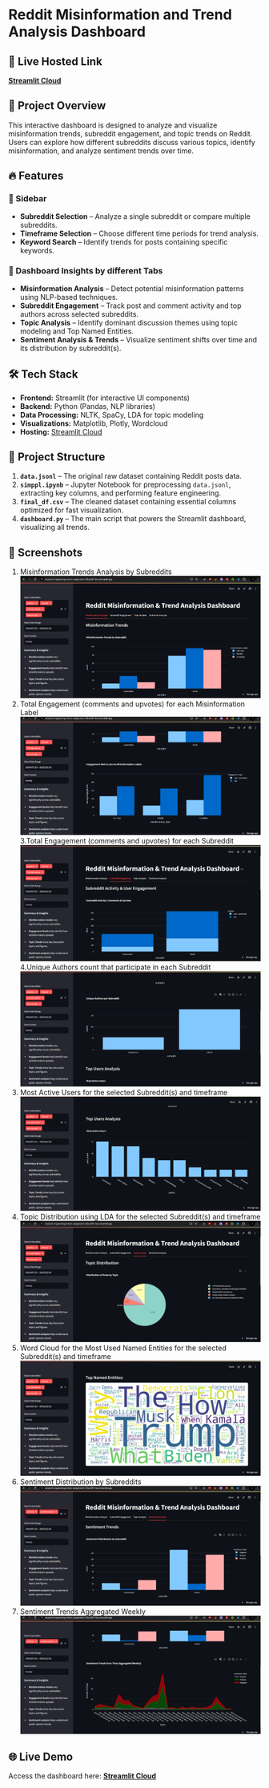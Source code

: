 # Reddit Misinformation and Trend Analysis Dashboard

## 🚀 Live Hosted Link
**[Streamlit Cloud](https://research-engineering-intern-assignment-22bce097-itnu.streamlit.app/)**

## 📌 Project Overview
This interactive dashboard is designed to analyze and visualize misinformation trends, subreddit engagement, and topic trends on Reddit. Users can explore how different subreddits discuss various topics, identify misinformation, and analyze sentiment trends over time.

## 🔥 Features
### 🔹 Sidebar
- **Subreddit Selection** – Analyze a single subreddit or compare multiple subreddits.
- **Timeframe Selection** – Choose different time periods for trend analysis.
- **Keyword Search** – Identify trends for posts containing specific keywords.

### 🔹 Dashboard Insights by different Tabs
- **Misinformation Analysis** – Detect potential misinformation patterns using NLP-based techniques.
- **Subreddit Engagement** – Track post and comment activity and top authors across selected subreddits.
- **Topic Analysis** – Identify dominant discussion themes using topic modeling and Top Named Entities.
- **Sentiment Analysis & Trends** – Visualize sentiment shifts over time and its distribution by subreddit(s).

## 🛠 Tech Stack
- **Frontend:** Streamlit (for interactive UI components)
- **Backend:** Python (Pandas, NLP libraries)
- **Data Processing:** NLTK, SpaCy, LDA for topic modeling
- **Visualizations:** Matplotlib, Plotly, Wordcloud
- **Hosting:** [Streamlit Cloud](https://research-engineering-intern-assignment-22bce097-itnu.streamlit.app/)

## 📂 Project Structure
1. **`data.jsonl`** – The original raw dataset containing Reddit posts data.
2. **`simppl.ipynb`** – Jupyter Notebook for preprocessing `data.jsonl`, extracting key columns, and performing feature engineering.
3. **`final_df.csv`** – The cleaned dataset containing essential columns optimized for fast visualization.
4. **`dashboard.py`** – The main script that powers the Streamlit dashboard, visualizing all trends.

## 📸 Screenshots
1. Misinformation Trends Analysis by Subreddits ![ ](screenshots/img1.png)
2. Total Engagement (comments and upvotes) for each Misinformation Label ![ ](screenshots/img2.png)
3.Total Engagement (comments and upvotes) for each Subreddit ![ ](screenshots/img3.png)
4.Unique Authors count that participate in each Subreddit ![ ](screenshots/img4.png)
5. Most Active Users for the selected Subreddit(s) and timeframe ![ ](screenshots/img5.png)
6. Topic Distribution using LDA for the selected Subreddit(s) and timeframe ![ ](screenshots/img6.png)
7. Word Cloud for the Most Used Named Entities for the selected Subreddit(s) and timeframe ![ ](screenshots/img7.png)
8. Sentiment Distribution by Subreddits ![ ](screenshots/img8.png)
9. Sentiment Trends Aggregated Weekly ![ ](screenshots/img9.png)

## 🌐 Live Demo
Access the dashboard here: **[Streamlit Cloud](https://research-engineering-intern-assignment-22bce097-itnu.streamlit.app/)**

